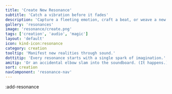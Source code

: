 ```yaml
---
title: 'Create New Resonance'
subtitle: 'Catch a vibration before it fades'
description: 'Capture a fleeting emotion, craft a beat, or weave a new world. Every resonance begins with a whisper... or a subwoofer.'
gallery: 'resonances'
image: 'resonance/create.png'
tags: ['creation', 'audio', 'magic']
layout: 'default'
icon: kind-icon:resonance
category: creation
tooltip: 'Manifest new realities through sound.'
dottitip: 'Every resonance starts with a single spark of imagination.'
amitip: 'Or an accidental elbow slam into the soundboard. (It happens.)'
sort: creation
navComponent: 'resonance-nav'
---
```

:add-resonance
